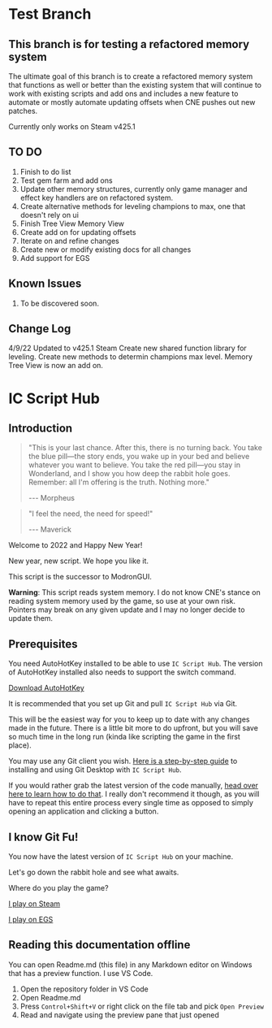 # Test Branch
## This branch is for testing a refactored memory system

The ultimate goal of this branch is to create a refactored memory system that functions as well or better than the existing system that will continue to work with existing scripts and add ons and includes a new feature to automate or mostly automate updating offsets when CNE pushes out new patches.

Currently only works on Steam v425.1

## TO DO
1. Finish to do list
2. Test gem farm and add ons
3. Update other memory structures, currently only game manager and effect key handlers are on refactored system.
4. Create alternative methods for leveling champions to max, one that doesn't rely on ui
5. Finish Tree View Memory View
6. Create add on for updating offsets
7. Iterate on and refine changes
8. Create new or modify existing docs for all changes
9. Add support for EGS

## Known Issues
1. To be discovered soon.

## Change Log

4/9/22
    Updated to v425.1 Steam
    Create new shared function library for leveling.
    Create new methods to determin champions max level.
    Memory Tree View is now an add on.

# IC Script Hub
## Introduction

> "This is your last chance. After this, there is no turning back. You take the blue pill—the story ends, you wake up in your bed and believe whatever you want to believe. You take the red pill—you stay in Wonderland, and I show you how deep the rabbit hole goes. Remember: all I'm offering is the truth. Nothing more." 
>  
> --- Morpheus 


> "I feel the need, the need for speed!"
> 
> --- Maverick

Welcome to 2022 and Happy New Year!  

New year, new script. We hope you like it.   
  
This script is the successor to ModronGUI.

**Warning**:
This script reads system memory. I do not know CNE's stance on reading system memory used by the game, so use at your own risk. Pointers may break on any given update and I may no longer decide to update them.  


## Prerequisites

You need AutoHotKey installed to be able to use `IC Script Hub`. The version of AutoHotKey installed also needs to support the switch command. 

[Download AutoHotKey](https://www.autohotkey.com/)

It is recommended that you set up Git and pull `IC Script Hub` via Git. 

This will be the easiest way for you to keep up to date with any changes made in the future. There is a little bit more to do upfront, but you will save so much time in the long run (kinda like scripting the game in the first place).

You may use any Git client you wish. [Here is a step-by-step guide](docfiles/getting-started-with-ic-script-hub-using-git.md) to installing and using Git Desktop with `IC Script Hub`.

If you would rather grab the latest version of the code manually, [head over here to learn how to do that](docfiles/getting-started-with-ic-script-hub-using-zip.md). I really don't recommend it though, as you will have to repeat this entire process every single time as opposed to simply opening an application and clicking a button.

## I know Git Fu!

You now have the latest version of `IC Script Hub` on your machine.

Let's go down the rabbit hole and see what awaits.

Where do you play the game?

[I play on Steam](docfiles/using-ic-script-hub-with-steam.md) 

[I play on EGS](docfiles/using-ic-script-hub-with-egs.md)

## Reading this documentation offline

You can open Readme.md (this file) in any Markdown editor on Windows that has a preview function. I use VS Code. 

1. Open the repository folder in VS Code
2. Open Readme.md
3. Press `Control+Shift+V` or right click on the file tab and pick `Open Preview`
4. Read and navigate using the preview pane that just opened



